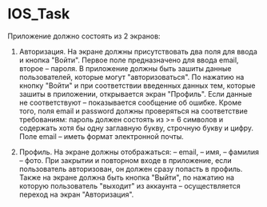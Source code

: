 # IOS_Task

Приложение должно состоять из 2 экранов:

1) Авторизация. На экране должны присутствовать два поля для ввода и кнопка "Войти". Первое поле предназначено для ввода email, второе – пароля. В приложение должны быть зашиты данные пользователей, которые могут "авторизоваться". По нажатию на кнопку "Войти" и при соответствии введенных данных тем, которые зашиты в приложении, открывается экран "Профиль". Если данные не соответствуют – показывается сообщение об ошибке. 
Кроме того, поля email и password должны проверяться на соответствие требованиям: пароль должен состоять из >= 6 символов и содержать хотя бы одну заглавную букву, строчную букву и цифру. Поле email – иметь формат электронной почты. 

2) Профиль. На экране должны отображаться: 
– email, 
– имя, 
– фамилия 
– фото. 
При закрытии и повторном входе в приложение, если пользователь авторизован, он должен сразу попасть в профиль. Также на экране должна быть кнопка "Выйти", по нажатию на которую пользователь "выходит" из аккаунта – осуществляется переход на экран "Авторизация".
